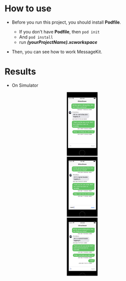 # How to use
* Before you run this project, you should install **Podfile**.
    - If you don't have **Podfile**, then ```pod init```
    - And ```pod install```
    - run ***(yourProjectName).xcworkspace***

* Then, you can see how to work MessageKit.

# Results
* On Simulator
<center><img src="./images/screenshot1.png" width="20%" height="15%"></img></center>
<center><img src="./images/screenshot2.png" width="20%" height="15%"></img></center>
<center><img src="./images/screenshot3.png" width="20%" height="15%"></img></center>

